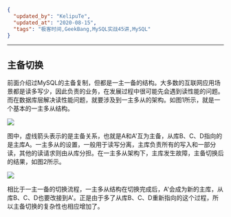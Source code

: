 ```json
{
  "updated_by": "KelipuTe",
  "updated_at": "2020-08-15",
  "tags": "极客时间,GeekBang,MySQL实战45讲,MySQL"
}
```

---

## 主备切换

前面介绍过MySQL的主备复制，但都是一主一备的结构。大多数的互联网应用场景都是读多写少，因此负责的业务，在发展过程中很可能先会遇到读性能的问题。而在数据库层解决读性能问题，就要涉及到一主多从的架构。如图1所示，就是一个基本的一主多从结构。

![](E:\Workspace\KTKnowledgeBase\Image\GeekBang\MySQLShiZhan\ZhuBeiQieHuan_img02.png)

图中，虚线箭头表示的是主备关系，也就是A和A'互为主备，从库B、C、D指向的是主库A。一主多从的设置，一般用于读写分离，主库负责所有的写入和一部分读，其他的读请求则由从库分担。在一主多从架构下，主库发生故障，主备切换后的结果，如图2所示。

![](E:\Workspace\KTKnowledgeBase\Image\GeekBang\MySQLShiZhan\ZhuBeiQieHuan_img04.png)

相比于一主一备的切换流程，一主多从结构在切换完成后，A'会成为新的主库，从库B、C、D也要改接到A'。正是由于多了从库B、C、D重新指向的这个过程，所以主备切换的复杂性也相应增加了。